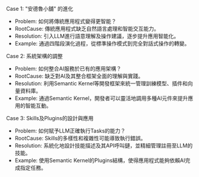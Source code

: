 Case 1: "安德魯小舖" 的進化
- Problem: 如何將傳統應用程式變得更智能？
- RootCause: 傳統應用程式缺乏自然語言處理和智能交互能力。
- Resolution: 引入LLM進行語意理解及操作建議，逐步提升應用智能化。
- Example: 通過四階段演化過程，從標準操作模式到完全對話式操作的轉變。

Case 2: 系統架構的調整
- Problem: 如何整合AI服務於已有的應用架構？
- RootCause: 缺乏對AI及其整合框架全面的理解與實踐。
- Resolution: 利用Semantic Kernel等開發框架來統一管理訓練模型、插件和向量資料庫。
- Example: 通過Semantic Kernel，開發者可以靈活地調用多種AI元件來提升應用的智能互動。

Case 3: Skills及Plugins的設計與應用
- Problem: 如何賦予LLM正確執行Tasks的能力？
- RootCause: Skills的多樣性和複雜性可能導致執行錯誤。
- Resolution: 系統化地設計技能描述及其API呼叫鏈，並精細管理註冊至LLM的技能。
- Example: 使用Semantic Kernel的Plugins結構，使得應用程式能夠依賴AI完成指定任務。